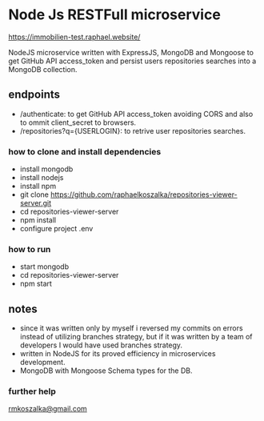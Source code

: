 # Node Js RESTFull microservice
https://immobilien-test.raphael.website/

NodeJS microservice written with ExpressJS, MongoDB and Mongoose to get GitHub API access_token and persist users repositories searches into a MongoDB collection.

## endpoints
- /authenticate: to get GitHub API access_token avoiding CORS and also to ommit client_secret to browsers.
- /repositories?q={USERLOGIN}: to retrive user repositories searches.

### how to clone and install dependencies

- install mongodb
- install nodejs
- install npm
- git clone https://github.com/raphaelkoszalka/repositories-viewer-server.git
- cd repositories-viewer-server
- npm install
- configure project .env

### how to run
- start mongodb
- cd repositories-viewer-server
- npm start

## notes
- since it was written only by myself i reversed my commits on errors instead of utilizing branches strategy, but if it was written by a team of developers I would have used branches strategy.
- written in NodeJS for its proved efficiency in microservices development.
- MongoDB with Mongoose Schema types for the DB.

### further help
rmkoszalka@gmail.com

